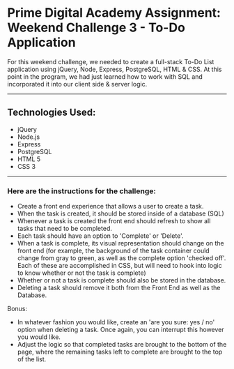 # Prime Digital Academy Assignment: Weekend Challenge 3 - To-Do Application

For this weekend challenge, we needed to create a full-stack To-Do List application using jQuery, Node, Express, PostgreSQL, HTML & CSS. At this point in the program, we had just learned how to work with SQL and incorporated it into our client side & server logic.

---
## Technologies Used:

- jQuery
- Node.js
- Express
- PostgreSQL
- HTML 5
- CSS 3

---
### Here are the instructions for the challenge:

- Create a front end experience that allows a user to create a task.
- When the task is created, it should be stored inside of a database (SQL)
- Whenever a task is created the front end should refresh to show all tasks that need to be completed.
- Each task should have an option to 'Complete' or 'Delete'.
- When a task is complete, its visual representation should change on the front end (for example, the background of the task container could change from gray to green, as well as the complete option 'checked off'. Each of these are accomplished in CSS, but will need to hook into logic to know whether or not the task is complete)
- Whether or not a task is complete should also be stored in the database.
- Deleting a task should remove it both from the Front End as well as the Database.

Bonus:

- In whatever fashion you would like, create an 'are you sure: yes / no' option when deleting a task. Once again, you can interrupt this however you would like.
- Adjust the logic so that completed tasks are brought to the bottom of the page, where the remaining tasks left to complete are brought to the top of the list.
